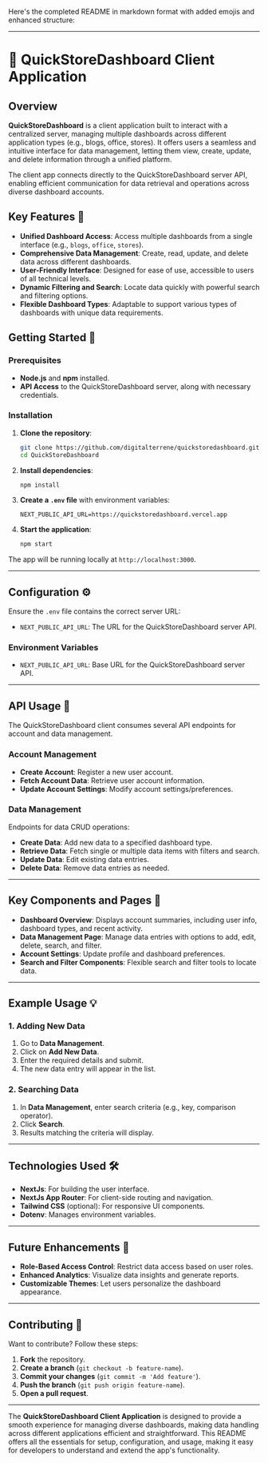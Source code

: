 Here's the completed README in markdown format with added emojis and enhanced structure:

---

# 🚀 QuickStoreDashboard Client Application

## Overview

**QuickStoreDashboard** is a client application built to interact with a centralized server, managing multiple dashboards across different application types (e.g., blogs, office, stores). It offers users a seamless and intuitive interface for data management, letting them view, create, update, and delete information through a unified platform.

The client app connects directly to the QuickStoreDashboard server API, enabling efficient communication for data retrieval and operations across diverse dashboard accounts.

## Key Features 🌟

- **Unified Dashboard Access**: Access multiple dashboards from a single interface (e.g., `blogs`, `office`, `stores`).
- **Comprehensive Data Management**: Create, read, update, and delete data across different dashboards.
- **User-Friendly Interface**: Designed for ease of use, accessible to users of all technical levels.
- **Dynamic Filtering and Search**: Locate data quickly with powerful search and filtering options.
- **Flexible Dashboard Types**: Adaptable to support various types of dashboards with unique data requirements.

## Getting Started 🚀

### Prerequisites

- **Node.js** and **npm** installed.
- **API Access** to the QuickStoreDashboard server, along with necessary credentials.

### Installation

1. **Clone the repository**:

   ```bash
   git clone https://github.com/digitalterrene/quickstoredashboard.git
   cd QuickStoreDashboard
   ```

2. **Install dependencies**:

   ```bash
   npm install
   ```

3. **Create a `.env` file** with environment variables:

   ```plaintext
   NEXT_PUBLIC_API_URL=https://quickstoredashboard.vercel.app
   ```

4. **Start the application**:

   ```bash
   npm start
   ```

The app will be running locally at `http://localhost:3000`.

---

## Configuration ⚙️

Ensure the `.env` file contains the correct server URL:

- `NEXT_PUBLIC_API_URL`: The URL for the QuickStoreDashboard server API.

### Environment Variables

- `NEXT_PUBLIC_API_URL`: Base URL for the QuickStoreDashboard server API.

---

## API Usage 📡

The QuickStoreDashboard client consumes several API endpoints for account and data management.

### Account Management

- **Create Account**: Register a new user account.
- **Fetch Account Data**: Retrieve user account information.
- **Update Account Settings**: Modify account settings/preferences.

### Data Management

Endpoints for data CRUD operations:

- **Create Data**: Add new data to a specified dashboard type.
- **Retrieve Data**: Fetch single or multiple data items with filters and search.
- **Update Data**: Edit existing data entries.
- **Delete Data**: Remove data entries as needed.

---

## Key Components and Pages 📄

- **Dashboard Overview**: Displays account summaries, including user info, dashboard types, and recent activity.
- **Data Management Page**: Manage data entries with options to add, edit, delete, search, and filter.
- **Account Settings**: Update profile and dashboard preferences.
- **Search and Filter Components**: Flexible search and filter tools to locate data.

---

## Example Usage 💡

### 1. Adding New Data

1. Go to **Data Management**.
2. Click on **Add New Data**.
3. Enter the required details and submit.
4. The new data entry will appear in the list.

### 2. Searching Data

1. In **Data Management**, enter search criteria (e.g., key, comparison operator).
2. Click **Search**.
3. Results matching the criteria will display.

---

## Technologies Used 🛠️

- **NextJs**: For building the user interface.
- **NextJs App Router**: For client-side routing and navigation.
- **Tailwind CSS** (optional): For responsive UI components.
- **Dotenv**: Manages environment variables.

---

## Future Enhancements 🔮

- **Role-Based Access Control**: Restrict data access based on user roles.
- **Enhanced Analytics**: Visualize data insights and generate reports.
- **Customizable Themes**: Let users personalize the dashboard appearance.

---

## Contributing 🤝

Want to contribute? Follow these steps:

1. **Fork** the repository.
2. **Create a branch** (`git checkout -b feature-name`).
3. **Commit your changes** (`git commit -m 'Add feature'`).
4. **Push the branch** (`git push origin feature-name`).
5. **Open a pull request**.

---

The **QuickStoreDashboard Client Application** is designed to provide a smooth experience for managing diverse dashboards, making data handling across different applications efficient and straightforward. This README offers all the essentials for setup, configuration, and usage, making it easy for developers to understand and extend the app's functionality.
